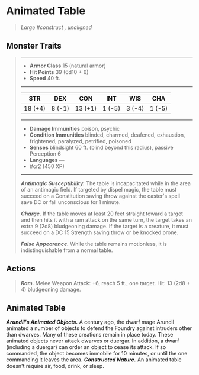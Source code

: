 # Animated Table
>*Large #construct , unaligned*
## Monster Traits
>___
>- **Armor Class** 15 (natural armor)
>- **Hit Points** 39 (6d10 + 6)
>- **Speed** 40 ft.
>___
>|STR|DEX|CON|INT|WIS|CHA|
>|:---:|:---:|:---:|:---:|:---:|:---:|
>|18 (+4)|8 (-1)|13 (+1)|1 (-5)|3 (-4)|1 (-5)|
>___
>- **Damage Immunities** poison, psychic
>- **Condition Immunities** blinded, charmed, deafened, exhaustion, frightened, paralyzed, petrified, poisoned
>- **Senses** blindsight 60 ft. (blind beyond this radius), passive Perception 6
>- **Languages** —
>- #cr2 (450 XP)
>___
>***Antimagic Susceptibility.*** The table is incapacitated while in the area of an antimagic field. If targeted by dispel magic, the table must succeed on a Constitution saving throw against the caster's spell save DC or fall unconscious for 1 minute.  
>
>***Charge.*** If the table moves at least 20 feet straight toward a target and then hits it with a ram attack on the same turn, the target takes an extra 9 (2d8) bludgeoning damage. If the target is a creature, it must succeed on a DC 15 Strength saving throw or be knocked prone.  
>
>***False Appearance.*** While the table remains motionless, it is indistinguishable from a normal table.  
>
## Actions
>***Ram.*** Melee Weapon Attack: +6, reach 5 ft., one target. Hit: 13 (2d8 + 4) bludgeoning damage.
## Animated Table
***Arundil's Animated Objects.*** A century ago, the dwarf mage Arundil animated a number of objects to defend the Foundry against intruders other than dwarves. Many of these creations remain in place today.
These animated objects never attack dwarves or duergar. In addition, a dwarf (including a duergar) can order an object to cease its attack. If so commanded, the object becomes immobile for 10 minutes, or until the one commanding it leaves the area.
***Constructed Nature.*** An animated table doesn't require air, food, drink, or sleep.